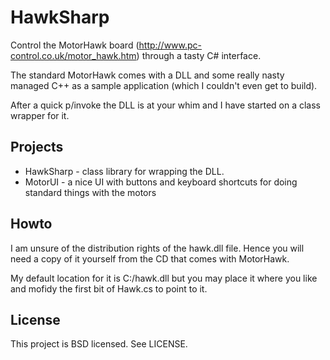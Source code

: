 # HawkSharp

Control the MotorHawk board (http://www.pc-control.co.uk/motor_hawk.htm) through a tasty C# interface.

The standard MotorHawk comes with a DLL and some really nasty managed C++ as a sample application (which I couldn't even get to build).

After a quick p/invoke the DLL is at your whim and I have started on a class wrapper for it.

## Projects

* HawkSharp - class library for wrapping the DLL.
* MotorUI - a nice UI with buttons and keyboard shortcuts for doing standard things with the motors

## Howto

I am unsure of the distribution rights of the hawk.dll file. Hence you will need a copy of it yourself from the CD that comes with MotorHawk.

My default location for it is C:/hawk.dll but you may place it where you like and mofidy the first bit of Hawk.cs to point to it.

## License

This project is BSD licensed. See LICENSE.